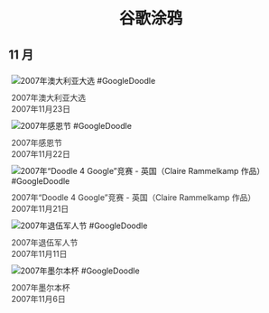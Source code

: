 
<h1 align="center"> 谷歌涂鸦 </h1>




## 11 月

<div class="image">


<img src="//www.google.com/logos/2007/election_au07.gif" alt="2007年澳大利亚大选 #GoogleDoodle" style="margin: 5px"/>
<div class="info" style="font-size: 14px; color:#333333; margin:5px"><div class="title">2007年澳大利亚大选</div><div class="date">2007年11月23日</div></div>

<img src="//www.google.com/logos/2007/thanksgiving07.gif" alt="2007年感恩节 #GoogleDoodle" style="margin: 5px"/>
<div class="info" style="font-size: 14px; color:#333333; margin:5px"><div class="title">2007年感恩节</div><div class="date">2007年11月22日</div></div>

<img src="//www.google.com/logos/2007/uk_doodle4google07.gif" alt="2007年“Doodle 4 Google”竞赛 - 英国（Claire Rammelkamp 作品） #GoogleDoodle" style="margin: 5px"/>
<div class="info" style="font-size: 14px; color:#333333; margin:5px"><div class="title">2007年“Doodle 4 Google”竞赛 - 英国（Claire Rammelkamp 作品）</div><div class="date">2007年11月21日</div></div>

<img src="https://lh3.googleusercontent.com/Cplmh8TXjEP9V-9fUPDlv_j3WpxP52WOhPMA4Qy0_KN6lcwKVRWzWgOYovHh1oa-DfxT0rTZRSOtp7vKOxIIBpZfgf4802ifh7hhSX4L=s660" alt="2007年退伍军人节 #GoogleDoodle" style="margin: 5px"/>
<div class="info" style="font-size: 14px; color:#333333; margin:5px"><div class="title">2007年退伍军人节</div><div class="date">2007年11月11日</div></div>

<img src="https://lh3.googleusercontent.com/PZ1RYbKppa2oyLRR0z97gmmY8VkX_ItE8MivGWoM6o0-lgpGT0nThazcpx_d4maoQ-v8iNw6Kzd9jVEM5lUTYQqkxcAQHFu0ZSVIOAg8vA=s660" alt="2007年墨尔本杯 #GoogleDoodle" style="margin: 5px"/>
<div class="info" style="font-size: 14px; color:#333333; margin:5px"><div class="title">2007年墨尔本杯</div><div class="date">2007年11月6日</div></div>

</div>








